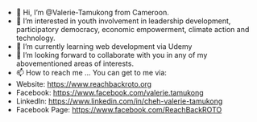 - 👋 Hi, I’m @Valerie-Tamukong from Cameroon.
- 👀 I’m interested in youth involvement in leadership development, participatory democracy, economic empowerment, climate action and technology.
- 🌱 I’m currently learning web development via Udemy
- 💞️ I’m looking forward to collaborate with you in any of my abovementioned areas of interests.
- 📫 How to reach me ... You can get to me via:
- Website: https://www.reachbackroto.org 
- Facebook: https://www.facebook.com/valerie.tamukong
- LinkedIn: https://www.linkedin.com/in/cheh-valerie-tamukong
- Facebook Page: https://www.facebook.com/ReachBackROTO

<!---
Valerie-Tamukong/Valerie-Tamukong is a ✨ special ✨ repository because its `README.md` (this file) appears on your GitHub profile.
You can click the Preview link to take a look at your changes.
--->
